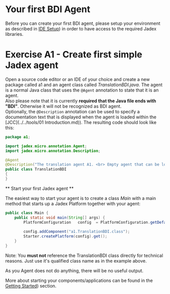 # Your first BDI Agent

Before you can create your first BDI agent, please setup your environment as described in [IDE Setup](../../getting-started/getting-started.md#ide-setup)) in order to have access to the required Jadex libraries.

# Exercise A1 - Create first simple Jadex agent

Open a source code editor or an IDE of your choice and create a new package called a1 and an agent class called *TranslationBDI.java*.
The agent is a normal Java class that uses the ```@Agent``` annotation to state that it is an agent.  
Also please note that it is currently **required that the Java file ends with "BDI"**.
Otherwise it will not be recognized as BDI agent.  
Optionally, the ```@Description``` annotation can be used to specify a documentation text that is displayed when the agent is loaded within the [JCC](../../tools/01 Introduction.md)).
The resulting code should look like this:

```java
package a1;

import jadex.micro.annotation.Agent;
import jadex.micro.annotation.Description;

@Agent
@Description("The translation agent A1. <br> Empty agent that can be loaded and started.")
public class TranslationBDI
{
}
```


** Start your first Jadex agent **

The easiest way to start your agent is to create a class *Main* with a main method that starts up a Jadex Platform together with your agent:
```java
public class Main {
    public static void main(String[] args) {
        PlatformConfiguration   config  = PlatformConfiguration.getDefaultNoGui();
        
        config.addComponent("a1.TranslationBDI.class");
        Starter.createPlatform(config).get();
    }
}
```
Note: You **must not** reference the TranslationBDI class directly for technical reasons. Just use it's qualified class name as in the example above.

As you Agent does not do anything, there will be no useful output.

More about starting your components/applications can be found in the [Getting Started](../../getting-started/getting-started.md#starting-your-applications)) section.
